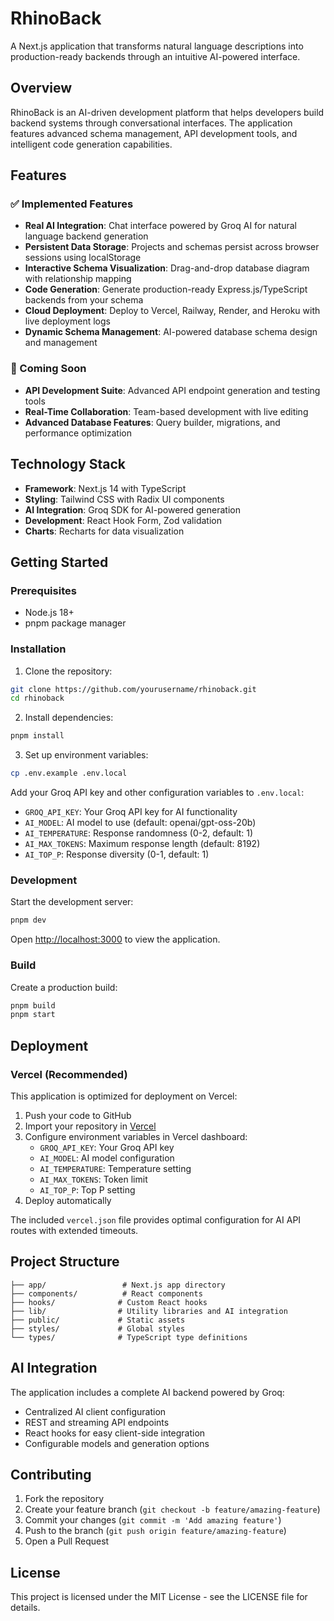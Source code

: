 # RhinoBack

A Next.js application that transforms natural language descriptions into production-ready backends through an intuitive AI-powered interface.

## Overview

RhinoBack is an AI-driven development platform that helps developers build backend systems through conversational interfaces. The application features advanced schema management, API development tools, and intelligent code generation capabilities.

## Features

### ✅ Implemented Features
- **Real AI Integration**: Chat interface powered by Groq AI for natural language backend generation
- **Persistent Data Storage**: Projects and schemas persist across browser sessions using localStorage
- **Interactive Schema Visualization**: Drag-and-drop database diagram with relationship mapping
- **Code Generation**: Generate production-ready Express.js/TypeScript backends from your schema
- **Cloud Deployment**: Deploy to Vercel, Railway, Render, and Heroku with live deployment logs
- **Dynamic Schema Management**: AI-powered database schema design and management

### 🚧 Coming Soon
- **API Development Suite**: Advanced API endpoint generation and testing tools
- **Real-Time Collaboration**: Team-based development with live editing
- **Advanced Database Features**: Query builder, migrations, and performance optimization

## Technology Stack

- **Framework**: Next.js 14 with TypeScript
- **Styling**: Tailwind CSS with Radix UI components
- **AI Integration**: Groq SDK for AI-powered generation
- **Development**: React Hook Form, Zod validation
- **Charts**: Recharts for data visualization

## Getting Started

### Prerequisites

- Node.js 18+ 
- pnpm package manager

### Installation

1. Clone the repository:
```bash
git clone https://github.com/yourusername/rhinoback.git
cd rhinoback
```

2. Install dependencies:
```bash
pnpm install
```

3. Set up environment variables:
```bash
cp .env.example .env.local
```

Add your Groq API key and other configuration variables to `.env.local`:
- `GROQ_API_KEY`: Your Groq API key for AI functionality
- `AI_MODEL`: AI model to use (default: openai/gpt-oss-20b)
- `AI_TEMPERATURE`: Response randomness (0-2, default: 1)
- `AI_MAX_TOKENS`: Maximum response length (default: 8192)
- `AI_TOP_P`: Response diversity (0-1, default: 1)

### Development

Start the development server:
```bash
pnpm dev
```

Open [http://localhost:3000](http://localhost:3000) to view the application.

### Build

Create a production build:
```bash
pnpm build
pnpm start
```

## Deployment

### Vercel (Recommended)

This application is optimized for deployment on Vercel:

1. Push your code to GitHub
2. Import your repository in [Vercel](https://vercel.com)
3. Configure environment variables in Vercel dashboard:
   - `GROQ_API_KEY`: Your Groq API key
   - `AI_MODEL`: AI model configuration
   - `AI_TEMPERATURE`: Temperature setting
   - `AI_MAX_TOKENS`: Token limit
   - `AI_TOP_P`: Top P setting
4. Deploy automatically

The included `vercel.json` file provides optimal configuration for AI API routes with extended timeouts.

## Project Structure

```
├── app/                 # Next.js app directory
├── components/          # React components
├── hooks/              # Custom React hooks
├── lib/                # Utility libraries and AI integration
├── public/             # Static assets
├── styles/             # Global styles
└── types/              # TypeScript type definitions
```

## AI Integration

The application includes a complete AI backend powered by Groq:

- Centralized AI client configuration
- REST and streaming API endpoints
- React hooks for easy client-side integration
- Configurable models and generation options

## Contributing

1. Fork the repository
2. Create your feature branch (`git checkout -b feature/amazing-feature`)
3. Commit your changes (`git commit -m 'Add amazing feature'`)
4. Push to the branch (`git push origin feature/amazing-feature`)
5. Open a Pull Request

## License

This project is licensed under the MIT License - see the LICENSE file for details.